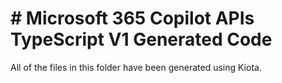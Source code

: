 # # Microsoft 365 Copilot APIs TypeScript V1 Generated Code

All of the files in this folder have been generated using Kiota.